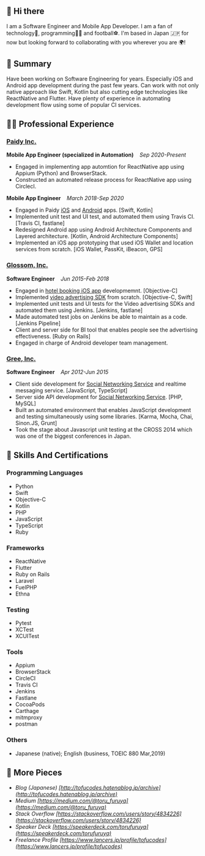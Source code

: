 ## 👋 Hi there 

I am a Software Engineer and Mobile App Developer. I am a fan of technology📱, programming👨‍💻 and football⚽️. I'm based in Japan 🇯🇵 for now but looking forward to collaborating with you wherever you are 🌍!

## 📓 Summary 

Have been working on Software Engineering for years. Especially iOS and Android app development during the past few years. Can work with not only native approach like Swift, Kotlin but also cutting edge technologies like ReactNative and Flutter. Have plenty of experience in automating development flow using some of popular CI services.  

## 👨‍🚀 Professional Experience

### [Paidy Inc.](https://engineering.paidy.com/)

__Mobile App Engineer (specialized in Automation)__ &nbsp;&nbsp; _Sep 2020-Present_

- Engaged in implementing app automtion for ReactNative app using Appium (Python) and BrowserStack.
- Constructed an automated release process for ReactNative app using CirclecI.

__Mobile App Engineer__ &nbsp;&nbsp; _March 2018-Sep 2020_

- Engaged in Paidy [iOS](https://itunes.apple.com/jp/app/paidy/id1220373112?mt=8) and [Android](https://play.google.com/store/apps/details?id=com.paidy.paidy&hl=en) apps. [Swift, Kotlin]
- Implemented unit test and UI test, and automated them using Travis CI. [Travis CI, fastlane]
- Redesigned Android app using Android Architecture Components and Layered architecture. [Kotlin, Android Architecture Components]
- Implemented an iOS app prototyping that used iOS Wallet and location services from scratch. [iOS Wallet, PassKit, iBeacon, GPS]

### [Glossom, Inc.](https://www.glossom.co.jp/)

__Software Engineer__ &nbsp;&nbsp; _Jun 2015-Feb 2018_

- Engaged in [hotel booking iOS app](https://corp.gree.net/jp/ja/news/press/2014/0617-01.html) developmemnt. [Objective-C]
- Implemented [video advertising SDK](https://adcorsa.glossom.jp/) from scratch. [Objective-C, Swift]
- Implemented unit tests and UI tests for the Video advertising SDKs and automated them using Jenkins. [Jenkins, fastlane]
- Made automated test jobs on Jenkins be able to maintain as a code. [Jenkins Pipeline]
- Client and server side for BI tool that enables people see the advertising effectiveness. [Ruby on Rails]
- Engaged in charge of Android developer team management.

### [Gree, Inc.](http://corp.gree.net/jp/en/)

__Software Engineer__ &nbsp;&nbsp; _Apr 2012-Jun 2015_

- Client side development for [Social Networking Service](http://gree.jp/) and realtime messaging service. [JavaScript, TypeScript]
- Server side API development for [Social Networking Service](http://gree.jp/). [PHP, MySQL]
- Built an automated environment that enables JavaScript development and testing simultaneously using some libraries. [Karma, Mocha, Chai, Sinon.JS, Grunt]
- Took the stage about Javascript unit testing at the CROSS 2014 which was one of the biggest conferences in Japan.

## 🦾 Skills And Certifications

### Programming Languages

- Python
- Swift
- Objective-C
- Kotlin
- PHP
- JavaScript
- TypeScript
- Ruby

### Frameworks

- ReactNative
- Flutter
- Ruby on Rails
- Laravel
- FuelPHP
- Ethna

### Testing

- Pytest
- XCTest
- XCUITest

### Tools

- Appium
- BrowserStack
- CircleCI
- Travis CI
- Jenkins
- Fastlane
- CocoaPods
- Carthage
- mitmproxy
- postman

### Others

- Japanese (native); English (business, TOEIC 880 Mar,2019)

## 🧩 More Pieces

- _Blog (Japanese)_ _[http://tofucodes.hatenablog.jp/archive](http://tofucodes.hatenablog.jp/archive)_
- _Medium_ _[https://medium.com/@toru_furuya](https://medium.com/@toru_furuya)_
- _Stack Overflow_ _[https://stackoverflow.com/users/story/4834226](https://stackoverflow.com/users/story/4834226)_
- _Speaker Deck_ _[https://speakerdeck.com/torufuruya](https://speakerdeck.com/torufuruya)_
- _Freelance Profile_ _[https://www.lancers.jp/profile/tofucodes](https://www.lancers.jp/profile/tofucodes)_
